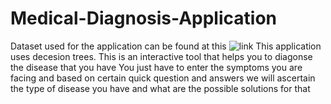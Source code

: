 # Medical-Diagnosis-Application
Dataset used for the application can be found at this ![link](https://www.kaggle.com/itachi9604/disease-symptom-description-dataset/code)
This application uses decesion trees. This is an interactive tool that helps you to diagonse the disease that you have
You just have to enter the symptoms you are facing and based on certain quick question and answers we will ascertain the type of disease you have and what are the possible solutions for that
